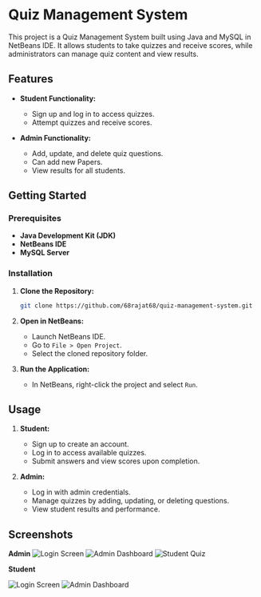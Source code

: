 # Quiz Management System

This project is a Quiz Management System built using Java and MySQL in NetBeans IDE. It allows students to take quizzes and receive scores, while administrators can manage quiz content and view results.

## Features

- **Student Functionality:**
  - Sign up and log in to access quizzes.
  - Attempt quizzes and receive scores.

- **Admin Functionality:**
  - Add, update, and delete quiz questions.
  - Can add new Papers.
  - View results for all students.

## Getting Started

### Prerequisites

- **Java Development Kit (JDK)**
- **NetBeans IDE**
- **MySQL Server**

### Installation

1. **Clone the Repository:**

   ```bash
   git clone https://github.com/68rajat68/quiz-management-system.git

2. **Open in NetBeans:**

   - Launch NetBeans IDE.
   - Go to `File > Open Project`.
   - Select the cloned repository folder.

3. **Run the Application:**

   - In NetBeans, right-click the project and select `Run`.

## Usage

1. **Student:**

   - Sign up to create an account.
   - Log in to access available quizzes.
   - Submit answers and view scores upon completion.

2. **Admin:**

   - Log in with admin credentials.
   - Manage quizzes by adding, updating, or deleting questions.
   - View student results and performance.

## Screenshots

**Admin**
![Login Screen](images_readme/image_01.png)
![Admin Dashboard](images_readme/image_02.png)
![Student Quiz](images_readme/image_03.png)

**Student**

![Login Screen](images_readme/image_04.png)
![Admin Dashboard](images_readme/image_05.png)



